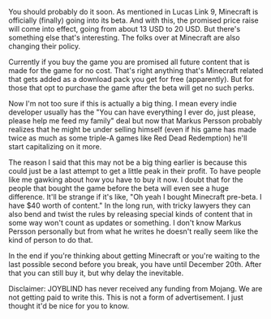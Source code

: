 

You should probably do it soon. As mentioned in Lucas Link 9, Minecraft is officially (finally) going into its beta. And with this, the promised price raise will come into effect, going from about 13 USD to 20 USD. But there's something else that's interesting. The folks over at Minecraft are also changing their policy.



Currently if you buy the game you are promised all future content that is made for the game for no cost. That's right anything that's Minecraft related that gets added as a download pack you get for free (apparently). But for those that opt to purchase the game after the beta will get no such perks.



Now I'm not too sure if this is actually a big thing. I mean every indie developer usually has the "You can have everything I ever do, just please, please help me feed my family" deal but now that Markus Persson probably realizes that he might be under selling himself (even if his game has made twice as much as some triple-A games like Red Dead Redemption) he'll start capitalizing on it more.



The reason I said that this may not be a big thing earlier is because this could just be a last attempt to get a little peak in their profit. To have people like me gawking about how you have to buy it now. I doubt that for the people that bought the game before the beta will even see a huge difference. It'll be strange if it's like, "Oh yeah I bought Minecraft pre-beta. I have $40 worth of content." In the long run, with tricky lawyers they can also bend and twist the rules by releasing special kinds of content that in some way won't count as updates or something. I don't know Markus Persson personally but from what he writes he doesn't really seem like the kind of person to do that.



In the end if you're thinking about getting Minecraft or you're waiting to the last possible second before you break, you have until December 20th. After that you can still buy it, but why delay the inevitable.



Disclaimer: JOYBLIND has never received any funding from Mojang. We are not getting paid to write this. This is not a form of advertisement. I just thought it'd be nice for you to know.




